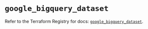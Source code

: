 # `google_bigquery_dataset`

Refer to the Terraform Registry for docs: [`google_bigquery_dataset`](https://registry.terraform.io/providers/hashicorp/google-beta/6.35.0/docs/resources/google_bigquery_dataset).

